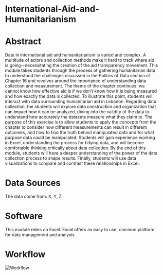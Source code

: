# International-Aid-and-Humanitarianism

# **Abstract**

Data in international aid and humanitarianism is varied and complex. A multitude of actors and collection methods make it hard to track where aid is going--necessitating the creation of the aid transparency movement. This module takes students through the process of gathering humanitarian data to understand the challenges discussed in the Politics of Data section of Chapter 16 and revolves around the importance of understanding data collection and measurement. The theme of the chapter continues: we cannot know how effective aid is if we don’t know how it is being measured and how exactly the data is collected. To illustrate this point, students will interact with data surrounding humanitarian aid in Lebanon. Regarding data collection, the students will explore data construction and organization that can impact how it can be analyzed, diving into the validity of the data to understand how accurately the datasets measure what they claim to. The purpose of this exercise is to allow students to apply the concepts from the chapter to consider how different measurements can result in different outcomes, and how to find the truth behind manipulated data and for what purpose data could be manipulated. Students will gain experience working in Excel, understanding the process for tidying data, and will become comfortable thinking critically about data collection. By the end of this module, students will have a deeper understanding of the power of the data collection process to shape results. Finally, students will use data visualizations to compare and contrast these relationships in Excel.

# **Data Sources**

The data come from: 
  X, 
  Y, 
  Z. 

# **Software**

This module relies on Excel. Excel offers an easy to use, common platform for data management and analysis. 

# **Workflow**

![Workflow](https://user-images.githubusercontent.com/78934470/117070573-8ac30880-acf3-11eb-810d-c4033c54fd14.jpg)
